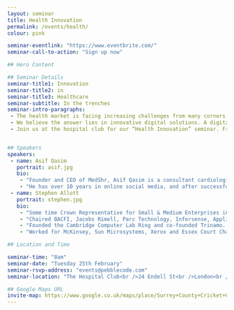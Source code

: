 ```yaml
---
layout: seminar
title: Health Innovation
permalink: /events/health/
colour: pink

seminar-eventlink: "https://www.eventbrite.com/"
seminar-call-to-action: "Sign up now"

## Hero Content

## Seminar Details
seminar-title1: Innovation
seminar-title2: in
seminar-title3: Healthcare
seminar-subtitle: In the trenches
seminar-intro-paragraphs:
 - The health market is facing increasing challenges from many corners.
 - We believe the answer lies in innovative digital solutions. A digital transformation is iminent, and the UK is at the forefront.
 - Join us at the hospital club for our “Health Innovation” seminar. From our knowledge gained over 20 years at the forefront of tech innovation, we'll lead an interactive discussion and workshop to identify root causes and bottlenecks companies face when creating a culture of continuous innovation.


## Speakers
speakers:
 - name: Asif Qasim
   portrait: asif.jpg
   bio:
    - "Founder and CEO of MedShr, Asif Qasim is a consultant cardiologist and NHS Clinical Director based in London, England."
    - "He has over 10 years in online social media, and after successfully launching a case discussion network for cardiologists, he is now leading the MedShr team to build this global, multi-specialty network for doctors."
 - name: Stephen Allott
   portrait: stephen.jpg
   bio:
    - "Some time Crown Representative for Small & Medium Enterprises in the Cabinet Office and UK delegate for the D5."
    - "Chaired BACFI, Jacobs Rimell, Parc Technology, Inforsense, Applied Generics, COE Group Plc, The Red Gate Council of Advisers, Tideway Systems and Trinamo. NXD on Bright Computing, Trampoline and Zeus."
    - "Founded the Cambridge Computer Lab Ring and co-founded Trinamo. President, CFO and main board director of Micromuse Inc. (NASDAQ: MUSE)."
    - "Worked for McKinsey, Sun Microsystems, Xerox and Essex Court Chambers. Graduate of Trinity College Cambridge, Barrister (Gray’s Inn), Member of the Bar Council of England and Wales, City Fellow of Hughes Hall Cambridge University."

## Location and Time

seminar-time: "8am"
seminar-date: "Tuesday 25th February"
seminar-rsvp-address: "events@pebblecode.com"
seminar-location: "The Hospital Club<br />24 Endell St<br />London<br />WC2H 9HQ"

## Google Maps URL
invite-map: https://www.google.co.uk/maps/place/Surrey+County+Cricket+Club/@51.483612,-0.11492,15z/data=!4m2!3m1!1s0x0:0xf09a6ef184954e68?sa=X&ved=0CJABEPwSMA1qFQoTCKatle_TlMYCFckj2wodDEYAbw
---
```



